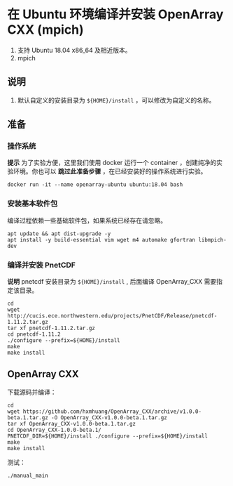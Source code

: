 # 在 Ubuntu 环境编译并安装 OpenArray CXX (mpich)

1. 支持 Ubuntu 18.04 x86_64 及相近版本。
2. mpich

## 说明

1. 默认自定义的安装目录为 `${HOME}/install` ，可以修改为自定义的名称。

## 准备

### 操作系统

**提示** 为了实验方便，这里我们使用 docker 运行一个 container ，创建纯净的实验环境。你也可以 **跳过此准备步骤** ，在已经安装好的操作系统进行实验。

```shell
docker run -it --name openarray-ubuntu ubuntu:18.04 bash
```

### 安装基本软件包

编译过程依赖一些基础软件包，如果系统已经存在请忽略。

```shell
apt update && apt dist-upgrade -y
apt install -y build-essential vim wget m4 automake gfortran libmpich-dev
```

### 编译并安装 PnetCDF

**说明** pnetcdf 安装目录为 `${HOME}/install` , 后面编译 OpenArray_CXX 需要指定该目录。

```shell
cd
wget http://cucis.ece.northwestern.edu/projects/PnetCDF/Release/pnetcdf-1.11.2.tar.gz
tar xf pnetcdf-1.11.2.tar.gz
cd pnetcdf-1.11.2
./configure --prefix=${HOME}/install
make
make install
```

## OpenArray CXX

下载源码并编译：

```shell
cd
wget https://github.com/hxmhuang/OpenArray_CXX/archive/v1.0.0-beta.1.tar.gz -O OpenArray_CXX-v1.0.0-beta.1.tar.gz
tar xf OpenArray_CXX-v1.0.0-beta.1.tar.gz
cd OpenArray_CXX-1.0.0-beta.1/
PNETCDF_DIR=${HOME}/install ./configure --prefix=${HOME}/install
make
make install
```

测试：

```shell
./manual_main
```

